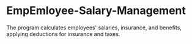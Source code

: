 # EmpEmloyee-Salary-Management
The program calculates employees' salaries, insurance, and benefits, applying deductions for insurance and taxes.

